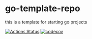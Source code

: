 # go-template-repo
this is a template for starting go projects

[![Actions Status](https://github.com/soypete/{}/workflows/build/badge.svg)](https://github.com/soypete/{}/actions/workflows/go.yml)
[![codecov](https://codecov.io/gh/soypete/{}/branch/master/graph/badge.svg)](https://codecov.io/gh/soypete/{})
